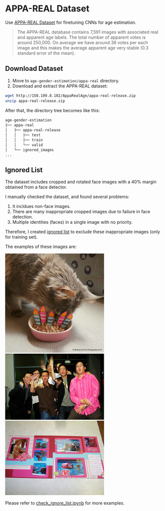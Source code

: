 # APPA-REAL Dataset

Use [APPA-REAL Dataset](http://chalearnlap.cvc.uab.es/dataset/26/description/) for finetuning CNNs for age estimation.

> The APPA-REAL database contains 7,591 images with associated real and apparent age labels. The total number of apparent votes is around 250,000. On average we have around 38 votes per each image and this makes the average apparent age very stable (0.3 standard error of the mean).

## Download Dataset

1. Move to `age-gender-estimation/appa-real` directory.
2. Download and extract the  APPA-REAL dataset:

```bash
wget http://158.109.8.102/AppaRealAge/appa-real-release.zip
unzip appa-real-release.zip
```

After that, the directory tree becomes like this:

```
age-gender-estimation
├── appa-real
│   ├── appa-real-release
│   │   ├── test
│   │   ├── train
│   │   └── valid
│   └── ignored_images
...
```

## Ignored List
The dataset includes cropped and rotated face images with a 40% margin obtained from a face detector.

I manually checked the dataset, and found several problems:
1. It incldues non-face images.
2. There are many inappropriate cropped images due to failure in face detection.
3. Multiple identities (faces) in a single image  with no priority.

Therefore, I created [ignored list](ignore_list.txt) to exclude these inappropriate images (only for training set).

The examples of these images are:

<img src="ignored_images/002460.jpg" width="320px">
<img src="ignored_images/002630.jpg" width="320px">
<img src="ignored_images/002633.jpg" width="320px">

Please refer to [check_ignore_list.ipynb](check_ignore_list.ipynb) for more examples.
